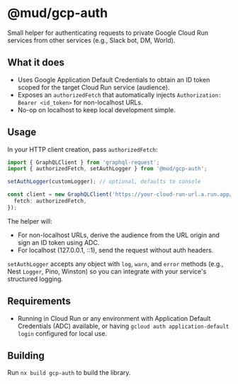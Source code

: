 # @mud/gcp-auth

Small helper for authenticating requests to private Google Cloud Run services from other services (e.g., Slack bot, DM, World).

## What it does

- Uses Google Application Default Credentials to obtain an ID token scoped for the target Cloud Run service (audience).
- Exposes an `authorizedFetch` that automatically injects `Authorization: Bearer <id_token>` for non-localhost URLs.
- No-op on localhost to keep local development simple.

## Usage

In your HTTP client creation, pass `authorizedFetch`:

```ts
import { GraphQLClient } from 'graphql-request';
import { authorizedFetch, setAuthLogger } from '@mud/gcp-auth';

setAuthLogger(customLogger); // optional, defaults to console

const client = new GraphQLClient('https://your-cloud-run-url.a.run.app/graphql', {
  fetch: authorizedFetch,
});
```

The helper will:

- For non-localhost URLs, derive the audience from the URL origin and sign an ID token using ADC.
- For localhost (127.0.0.1, ::1), send the request without auth headers.

`setAuthLogger` accepts any object with `log`, `warn`, and `error` methods (e.g., Nest `Logger`, Pino, Winston) so you can integrate with your service's structured logging.

## Requirements

- Running in Cloud Run or any environment with Application Default Credentials (ADC) available, or having `gcloud auth application-default login` configured for local use.

## Building

Run `nx build gcp-auth` to build the library.

